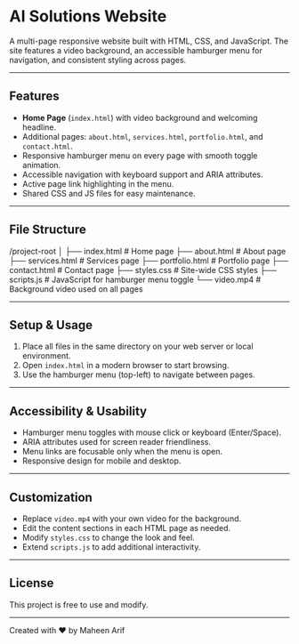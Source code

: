 # AI Solutions Website

A multi-page responsive website built with HTML, CSS, and JavaScript. The site features a video background, an accessible hamburger menu for navigation, and consistent styling across pages.

---

## Features

- **Home Page** (`index.html`) with video background and welcoming headline.
- Additional pages: `about.html`, `services.html`, `portfolio.html`, and `contact.html`.
- Responsive hamburger menu on every page with smooth toggle animation.
- Accessible navigation with keyboard support and ARIA attributes.
- Active page link highlighting in the menu.
- Shared CSS and JS files for easy maintenance.

---

## File Structure

/project-root
│
├── index.html # Home page
├── about.html # About page
├── services.html # Services page
├── portfolio.html # Portfolio page
├── contact.html # Contact page
├── styles.css # Site-wide CSS styles
├── scripts.js # JavaScript for hamburger menu toggle
└── video.mp4 # Background video used on all pages



---

## Setup & Usage

1. Place all files in the same directory on your web server or local environment.
2. Open `index.html` in a modern browser to start browsing.
3. Use the hamburger menu (top-left) to navigate between pages.

---

## Accessibility & Usability

- Hamburger menu toggles with mouse click or keyboard (Enter/Space).
- ARIA attributes used for screen reader friendliness.
- Menu links are focusable only when the menu is open.
- Responsive design for mobile and desktop.

---

## Customization

- Replace `video.mp4` with your own video for the background.
- Edit the content sections in each HTML page as needed.
- Modify `styles.css` to change the look and feel.
- Extend `scripts.js` to add additional interactivity.

---

## License

This project is free to use and modify.

---

Created with ❤️ by Maheen Arif
